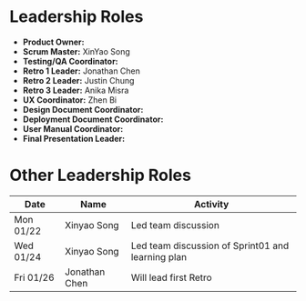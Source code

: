 # Leadership Roles
- **Product Owner:**
- **Scrum Master:** XinYao Song
- **Testing/QA Coordinator:**
- **Retro 1 Leader:** Jonathan Chen 
- **Retro 2 Leader:** Justin Chung
- **Retro 3 Leader:** Anika Misra
- **UX Coordinator:** Zhen Bi 
- **Design Document Coordinator:** 
- **Deployment Document Coordinator:**
- **User Manual Coordinator:**
- **Final Presentation Leader:**

# Other Leadership Roles 
| Date      | Name              | Activity                                               |
|-----------|-------------------|--------------------------------------------------------|
| Mon 01/22 | Xinyao Song       | Led team discussion                                    | 
| Wed 01/24 | Xinyao Song       | Led team discussion of Sprint01 and learning plan      | 
| Fri 01/26 | Jonathan Chen     | Will lead first Retro                                  | 


